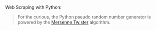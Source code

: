 Web Scraping with Python:
>For the curious, the Python pseudo random number generator is powered by the [Mersenne Twister](https://en.wikipedia.org/wiki/Mersenne_Twister) algorithm.